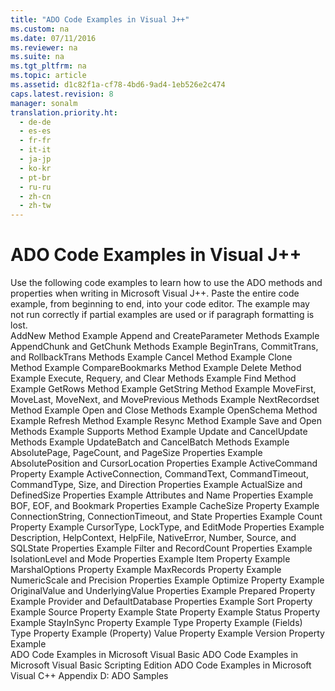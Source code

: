 ```yaml
---
title: "ADO Code Examples in Visual J++"
ms.custom: na
ms.date: 07/11/2016
ms.reviewer: na
ms.suite: na
ms.tgt_pltfrm: na
ms.topic: article
ms.assetid: d1c82f1a-cf78-4bd6-9ad4-1eb526e2c474
caps.latest.revision: 8
manager: sonalm
translation.priority.ht: 
  - de-de
  - es-es
  - fr-fr
  - it-it
  - ja-jp
  - ko-kr
  - pt-br
  - ru-ru
  - zh-cn
  - zh-tw
---
```

# ADO Code Examples in Visual J++
<?xml version="1.0" encoding="utf-8"?>
<developerReferenceWithoutSyntaxDocument xmlns="http://ddue.schemas.microsoft.com/authoring/2003/5" xmlns:xlink="http://www.w3.org/1999/xlink" xmlns:xsi="http://www.w3.org/2001/XMLSchema-instance" xsi:schemaLocation="http://ddue.schemas.microsoft.com/authoring/2003/5 http://dduestorage.blob.core.windows.net/ddueschema/developer.xsd">
  <introduction>
    <para>Use the following code examples to learn how to use the ADO methods and properties when writing in Microsoft Visual J++.</para>
    <alert class="note">
      <para>Paste the entire code example, from beginning to end, into your code editor. The example may not run correctly if partial examples are used or if paragraph formatting is lost.</para>
    </alert>
  </introduction>
  <section>
    <title>Methods</title>
    <content>
      <list class="bullet">
        <listItem>
          <para>
            <legacyLink xlink:href="12856ffb-8645-4fad-b51f-2c2967677c01">AddNew Method Example</legacyLink>
          </para>
        </listItem>
        <listItem>
          <para>
            <legacyLink xlink:href="9673f232-fa58-4439-995a-b4066db628aa">Append and CreateParameter Methods Example</legacyLink>
          </para>
        </listItem>
        <listItem>
          <para>
            <legacyLink xlink:href="c21d0e82-81b3-4b06-a91e-77efad17c093">AppendChunk and GetChunk Methods Example</legacyLink>
          </para>
        </listItem>
        <listItem>
          <para>
            <legacyLink xlink:href="27f502f8-d66a-4b44-9071-a05993d3fabb">BeginTrans, CommitTrans, and RollbackTrans Methods Example</legacyLink>
          </para>
        </listItem>
        <listItem>
          <para>
            <legacyLink xlink:href="3e41ee6f-5138-4d32-98ac-05e30a2a6fd2">Cancel Method Example</legacyLink>
          </para>
        </listItem>
        <listItem>
          <para>
            <legacyLink xlink:href="6b699f2b-e5c7-4584-ab25-663a9243d30e">Clone Method Example</legacyLink>
          </para>
        </listItem>
        <listItem>
          <para>
            <legacyLink xlink:href="3c679a15-e924-49a5-8f3a-38a8266064f8">CompareBookmarks Method Example</legacyLink>
          </para>
        </listItem>
        <listItem>
          <para>
            <legacyLink xlink:href="838c4bcb-bd78-4c98-a3ac-b8bf6e750db2">Delete Method Example</legacyLink>
          </para>
        </listItem>
        <listItem>
          <para>
            <legacyLink xlink:href="3c92cb19-c13b-4bb3-b4cd-75dc8f42057c">Execute, Requery, and Clear Methods Example</legacyLink>
          </para>
        </listItem>
        <listItem>
          <para>
            <legacyLink xlink:href="cd92d39e-0f7f-4fa6-a9f3-9cd5f00f184d">Find Method Example</legacyLink>
          </para>
        </listItem>
        <listItem>
          <para>
            <legacyLink xlink:href="44dde820-9596-439c-97a8-037d40d873f0">GetRows Method Example</legacyLink>
          </para>
        </listItem>
        <listItem>
          <para>
            <legacyLink xlink:href="d8260e68-e255-4c0c-9f13-5cca6a9a9c35">GetString Method Example</legacyLink>
          </para>
        </listItem>
        <listItem>
          <para>
            <legacyLink xlink:href="d2db8a95-3072-4007-a127-44376405a67e">MoveFirst, MoveLast, MoveNext, and MovePrevious Methods Example</legacyLink>
          </para>
        </listItem>
        <listItem>
          <para>
            <legacyLink xlink:href="7948eefb-f5cc-4e74-b2f4-39033b46243d">NextRecordset Method Example</legacyLink>
          </para>
        </listItem>
        <listItem>
          <para>
            <legacyLink xlink:href="0b7dd9f8-4751-48fb-a75d-c6f75d80d928">Open and Close Methods Example</legacyLink>
          </para>
        </listItem>
        <listItem>
          <para>
            <legacyLink xlink:href="4c1240f1-7464-47db-9761-2d547419aedd">OpenSchema Method Example</legacyLink>
          </para>
        </listItem>
        <listItem>
          <para>
            <legacyLink xlink:href="c0fbf728-0ccb-468d-be1e-c09dad9ffddb">Refresh Method Example</legacyLink>
          </para>
        </listItem>
        <listItem>
          <para>
            <legacyLink xlink:href="0ef0ed20-83ac-4047-9294-506fd82f7201">Resync Method Example</legacyLink>
          </para>
        </listItem>
        <listItem>
          <para>
            <legacyLink xlink:href="bc425816-ecf8-4739-b50e-4cd5c60a151c">Save and Open Methods Example</legacyLink>
          </para>
        </listItem>
        <listItem>
          <para>
            <legacyLink xlink:href="eb7a5d97-0f3c-4bd4-b66d-cd1c454c4a93">Supports Method Example</legacyLink>
          </para>
        </listItem>
        <listItem>
          <para>
            <legacyLink xlink:href="f93099ae-797d-4f0d-ac28-81405b2892e1">Update and CancelUpdate Methods Example</legacyLink>
          </para>
        </listItem>
        <listItem>
          <para>
            <legacyLink xlink:href="8e8728aa-267f-4468-9a04-8bb29457995c">UpdateBatch and CancelBatch Methods Example</legacyLink>
          </para>
        </listItem>
      </list>
    </content>
  </section>
  <section>
    <title>Properties</title>
    <content>
      <list class="bullet">
        <listItem>
          <para>
            <legacyLink xlink:href="05f9f20e-0697-46bf-b004-76d7fc2e5d52">AbsolutePage, PageCount, and PageSize Properties Example</legacyLink>
          </para>
        </listItem>
        <listItem>
          <para>
            <legacyLink xlink:href="74afb37a-92b5-4cab-be49-18fb866e4d53">AbsolutePosition and CursorLocation Properties Example</legacyLink>
          </para>
        </listItem>
        <listItem>
          <para>
            <legacyLink xlink:href="f28637c7-05ab-482d-b1ce-bbfc41228050">ActiveCommand Property Example</legacyLink>
          </para>
        </listItem>
        <listItem>
          <para>
            <legacyLink xlink:href="69a4a219-8d52-401b-9e92-2ef415f68b05">ActiveConnection, CommandText, CommandTimeout, CommandType, Size, and Direction Properties Example</legacyLink>
          </para>
        </listItem>
        <listItem>
          <para>
            <legacyLink xlink:href="2a0936e6-6452-4fef-9295-50407a13d691">ActualSize and DefinedSize Properties Example</legacyLink>
          </para>
        </listItem>
        <listItem>
          <para>
            <legacyLink xlink:href="625f8bcb-a9bb-4534-8768-00a9bcbe7b7f">Attributes and Name Properties Example</legacyLink>
          </para>
        </listItem>
        <listItem>
          <para>
            <legacyLink xlink:href="eecd75a8-3e4f-4a18-b1c1-4c053dd7833f">BOF, EOF, and Bookmark Properties Example</legacyLink>
          </para>
        </listItem>
        <listItem>
          <para>
            <legacyLink xlink:href="d6fe482a-6951-438b-be58-e08f64efd1e2">CacheSize Property Example</legacyLink>
          </para>
        </listItem>
        <listItem>
          <para>
            <legacyLink xlink:href="4c1e61ed-6569-44a9-b0c8-75b820a64cb6">ConnectionString, ConnectionTimeout, and State Properties Example</legacyLink>
          </para>
        </listItem>
        <listItem>
          <para>
            <legacyLink xlink:href="68cc1395-2433-4000-98dc-9e860170cd59">Count Property Example</legacyLink>
          </para>
        </listItem>
        <listItem>
          <para>
            <legacyLink xlink:href="c222016e-415d-485e-86c5-e29feac4297a">CursorType, LockType, and EditMode Properties Example</legacyLink>
          </para>
        </listItem>
        <listItem>
          <para>
            <legacyLink xlink:href="7fd0eebc-99f4-490e-9b62-0b62b1884d6b">Description, HelpContext, HelpFile, NativeError, Number, Source, and SQLState Properties Example</legacyLink>
          </para>
        </listItem>
        <listItem>
          <para>
            <legacyLink xlink:href="16d5d896-9905-4f75-973b-e1e696cd169f">Filter and RecordCount Properties Example</legacyLink>
          </para>
        </listItem>
        <listItem>
          <para>
            <legacyLink xlink:href="7662d89a-c5f9-44db-8c93-606db48cdd96">IsolationLevel and Mode Properties Example</legacyLink>
          </para>
        </listItem>
        <listItem>
          <para>
            <legacyLink xlink:href="e1426a08-71b8-4af2-9f57-97ceb90ccef2">Item Property Example</legacyLink>
          </para>
        </listItem>
        <listItem>
          <para>
            <legacyLink xlink:href="9475c5f9-3a63-42cb-818c-4268e938a25c">MarshalOptions Property Example</legacyLink>
          </para>
        </listItem>
        <listItem>
          <para>
            <legacyLink xlink:href="f5f12f3b-8f45-4bfa-b70e-971b758e1898">MaxRecords Property Example</legacyLink>
          </para>
        </listItem>
        <listItem>
          <para>
            <legacyLink xlink:href="ca9f10d2-b5d1-449b-807b-649ef4fbf0bb">NumericScale and Precision Properties Example</legacyLink>
          </para>
        </listItem>
        <listItem>
          <para>
            <legacyLink xlink:href="a75d5239-54a9-4eec-b144-a5848cdbf265">Optimize Property Example</legacyLink>
          </para>
        </listItem>
        <listItem>
          <para>
            <legacyLink xlink:href="cfe62974-f768-437f-87c5-8106c4e23ad0">OriginalValue and UnderlyingValue Properties Example</legacyLink>
          </para>
        </listItem>
        <listItem>
          <para>
            <legacyLink xlink:href="fc52ea7c-1b3b-4874-9db9-4d2e01d794c3">Prepared Property Example</legacyLink>
          </para>
        </listItem>
        <listItem>
          <para>
            <legacyLink xlink:href="fdc26576-37d0-4fa1-9afa-75d0e7133675">Provider and DefaultDatabase Properties Example</legacyLink>
          </para>
        </listItem>
        <listItem>
          <para>
            <legacyLink xlink:href="460d4bbc-6250-475e-843e-899cf3c11742">Sort Property Example</legacyLink>
          </para>
        </listItem>
        <listItem>
          <para>
            <legacyLink xlink:href="094ae2f9-9382-4080-ba80-2ad625746ed4">Source Property Example</legacyLink>
          </para>
        </listItem>
        <listItem>
          <para>
            <legacyLink xlink:href="74b59bbe-0244-4516-9b1d-dc513bd03a3d">State Property Example</legacyLink>
          </para>
        </listItem>
        <listItem>
          <para>
            <legacyLink xlink:href="d35cb991-2c5b-4d91-bc07-62104242cae7">Status Property Example</legacyLink>
          </para>
        </listItem>
        <listItem>
          <para>
            <legacyLink xlink:href="48e2f748-e8e0-4cbb-8133-b96aa06c6324">StayInSync Property Example</legacyLink>
          </para>
        </listItem>
        <listItem>
          <para>
            <legacyLink xlink:href="d35cb991-2c5b-4d91-bc07-62104242cae7">Type Property Example (Fields)</legacyLink>
          </para>
        </listItem>
        <listItem>
          <para>
            <legacyLink xlink:href="17438bac-468c-47ff-9028-325660e1b261">Type Property Example (Property)</legacyLink>
          </para>
        </listItem>
        <listItem>
          <para>
            <legacyLink xlink:href="707be908-20ef-4bd6-a12c-8dc87fadd6ed">Value Property Example</legacyLink>
          </para>
        </listItem>
        <listItem>
          <para>
            <legacyLink xlink:href="40b2ab58-84b5-4ae6-9226-df9e8f7d97c6">Version Property Example</legacyLink>
          </para>
        </listItem>
      </list>
    </content>
  </section>
  <relatedTopics>
<link xlink:href="1152893e-b617-40f1-88b6-81e82e2234f1">ADO Code Examples in Microsoft Visual Basic</link>
<link xlink:href="78bb9a95-7ac4-44b6-818b-d1787f952ed7">ADO Code Examples in Microsoft Visual Basic Scripting Edition</link>
<link xlink:href="af30b764-398f-4918-aaa7-3952226cf544">ADO Code Examples in Microsoft Visual C++</link>
<link xlink:href="1582e411-55ac-40f0-bd3d-9a10654e4b67">Appendix D: ADO Samples</link>
</relatedTopics>
</developerReferenceWithoutSyntaxDocument>